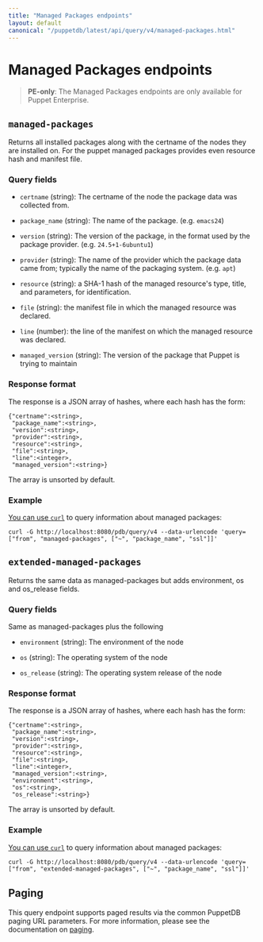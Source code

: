 ```yaml
---
title: "Managed Packages endpoints"
layout: default
canonical: "/puppetdb/latest/api/query/v4/managed-packages.html"
---
```


# Managed Packages endpoints

[curl]: ../curl.html#using-curl-from-localhost-non-sslhttp
[paging]: ./paging.html

> **PE-only**: The Managed Packages endpoints are only available for Puppet
> Enterprise.

## `managed-packages`

Returns all installed packages along with the certname of the nodes they are
installed on. For the puppet managed packages provides even resource hash and
manifest file.

### Query fields

* `certname` (string): The certname of the node the package data was collected
  from.

* `package_name` (string): The name of the package. (e.g. `emacs24`)

* `version` (string): The version of the package, in the format used by the
  package provider. (e.g. `24.5+1-6ubuntu1`)

* `provider` (string): The name of the provider which the package data came from;
  typically the name of the packaging system. (e.g. `apt`)

* `resource` (string): a SHA-1 hash of the managed resource's type, title, and parameters, for identification.

* `file` (string): the manifest file in which the managed resource was declared.

* `line` (number): the line of the manifest on which the managed resource was declared.

* `managed_version` (string): The version of the package that Puppet is trying to maintain

### Response format

The response is a JSON array of hashes, where each hash has the form:

    {"certname":<string>,
     "package_name":<string>,
     "version":<string>,
     "provider":<string>,
     "resource":<string>,
     "file":<string>,
     "line":<integer>,
     "managed_version":<string>}

The array is unsorted by default.


### Example

[You can use `curl`][curl] to query information about managed packages:

    curl -G http://localhost:8080/pdb/query/v4 --data-urlencode 'query=["from", "managed-packages", ["~", "package_name", "ssl"]]'


## `extended-managed-packages`

Returns the same data as managed-packages but adds environment, os and os_release fields.

### Query fields

Same as managed-packages plus the following

* `environment` (string): The environment of the node

* `os` (string): The operating system of the node

* `os_release` (string): The operating system release of the node

### Response format

The response is a JSON array of hashes, where each hash has the form:

    {"certname":<string>,
     "package_name":<string>,
     "version":<string>,
     "provider":<string>,
     "resource":<string>,
     "file":<string>,
     "line":<integer>,
     "managed_version":<string>,
     "environment":<string>,
     "os":<string>,
     "os_release":<string>}

The array is unsorted by default.


### Example

[You can use `curl`][curl] to query information about managed packages:

    curl -G http://localhost:8080/pdb/query/v4 --data-urlencode 'query=["from", "extended-managed-packages", ["~", "package_name", "ssl"]]'


## Paging

This query endpoint supports paged results via the common PuppetDB paging
URL parameters. For more information, please see the documentation
on [paging][paging].
